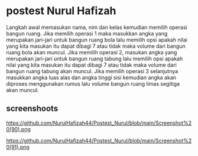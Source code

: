 # postest Nurul Hafizah

Langkah awal memasukan nama, nim dan kelas kemudian memilih operasi bangun ruang. 
Jika memilih operasi 1 maka masukkan angka yang merupakan jari-jari untuk bangun ruang bola lalu memilih opsi apakah nilai yang kita masukan itu dapat dibagi 7 atau tidak maka volume dari bangun ruang bola akan muncul. 
Jika memilih operasi 2, masukan angka yang merupakan jari-jari untuk bangun ruang tabung lalu memilih opsi apakah nilai yang kita masukan itu dapat dibagi 7 atau tidak maka volume dari bangun ruang tabung akan muncul. 
Jika memilih operasi 3 selanjutnya masukkan angka luas alas dan angka tinggi sisi kemudian angka akan diproses menggunakan rumus lalu volume bangun ruang limas segitiga akan muncul.

## screenshoots

https://github.com/NurulHafizah44/Postest_Nurul/blob/main/Screenshot%20(90).png

https://github.com/NurulHafizah44/Postest_Nurul/blob/main/Screenshot%20(91).png
